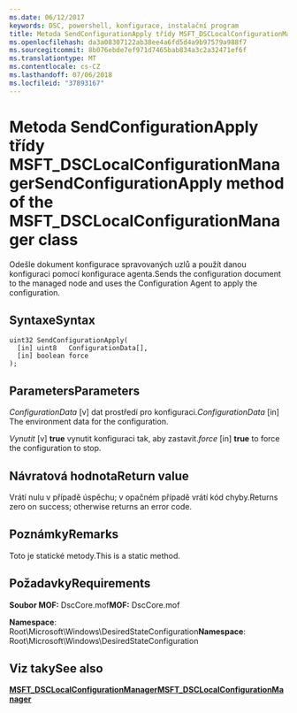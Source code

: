 ```yaml
---
ms.date: 06/12/2017
keywords: DSC, powershell, konfigurace, instalační program
title: Metoda SendConfigurationApply třídy MSFT_DSCLocalConfigurationManager
ms.openlocfilehash: da3a08307122ab38ee4a6fd5d4a9b97579a988f7
ms.sourcegitcommit: 8b076ebde7ef971d7465bab834a3c2a32471ef6f
ms.translationtype: MT
ms.contentlocale: cs-CZ
ms.lasthandoff: 07/06/2018
ms.locfileid: "37893167"
---
```

# <a name="sendconfigurationapply-method-of-the-msftdsclocalconfigurationmanager-class"></a><span data-ttu-id="461ee-103">Metoda SendConfigurationApply třídy MSFT_DSCLocalConfigurationManager</span><span class="sxs-lookup"><span data-stu-id="461ee-103">SendConfigurationApply method of the MSFT_DSCLocalConfigurationManager class</span></span>

<span data-ttu-id="461ee-104">Odešle dokument konfigurace spravovaných uzlů a použít danou konfiguraci pomocí konfigurace agenta.</span><span class="sxs-lookup"><span data-stu-id="461ee-104">Sends the configuration document to the managed node and uses the Configuration Agent to apply the configuration.</span></span>

## <a name="syntax"></a><span data-ttu-id="461ee-105">Syntaxe</span><span class="sxs-lookup"><span data-stu-id="461ee-105">Syntax</span></span>

```mof
uint32 SendConfigurationApply(
  [in] uint8   ConfigurationData[],
  [in] boolean force
);
```

## <a name="parameters"></a><span data-ttu-id="461ee-106">Parameters</span><span class="sxs-lookup"><span data-stu-id="461ee-106">Parameters</span></span>

<span data-ttu-id="461ee-107">*ConfigurationData* \[v\] dat prostředí pro konfiguraci.</span><span class="sxs-lookup"><span data-stu-id="461ee-107">*ConfigurationData* \[in\] The environment data for the configuration.</span></span>

<span data-ttu-id="461ee-108">*Vynutit* \[v\] **true** vynutit konfiguraci tak, aby zastavit.</span><span class="sxs-lookup"><span data-stu-id="461ee-108">*force* \[in\] **true** to force the configuration to stop.</span></span>

## <a name="return-value"></a><span data-ttu-id="461ee-109">Návratová hodnota</span><span class="sxs-lookup"><span data-stu-id="461ee-109">Return value</span></span>

<span data-ttu-id="461ee-110">Vrátí nulu v případě úspěchu; v opačném případě vrátí kód chyby.</span><span class="sxs-lookup"><span data-stu-id="461ee-110">Returns zero on success; otherwise returns an error code.</span></span>

## <a name="remarks"></a><span data-ttu-id="461ee-111">Poznámky</span><span class="sxs-lookup"><span data-stu-id="461ee-111">Remarks</span></span>

<span data-ttu-id="461ee-112">Toto je statické metody.</span><span class="sxs-lookup"><span data-stu-id="461ee-112">This is a static method.</span></span>

## <a name="requirements"></a><span data-ttu-id="461ee-113">Požadavky</span><span class="sxs-lookup"><span data-stu-id="461ee-113">Requirements</span></span>

<span data-ttu-id="461ee-114">**Soubor MOF:** DscCore.mof</span><span class="sxs-lookup"><span data-stu-id="461ee-114">**MOF:** DscCore.mof</span></span>

<span data-ttu-id="461ee-115">**Namespace**: Root\Microsoft\Windows\DesiredStateConfiguration</span><span class="sxs-lookup"><span data-stu-id="461ee-115">**Namespace**: Root\Microsoft\Windows\DesiredStateConfiguration</span></span>

## <a name="see-also"></a><span data-ttu-id="461ee-116">Viz taky</span><span class="sxs-lookup"><span data-stu-id="461ee-116">See also</span></span>

[<span data-ttu-id="461ee-117">**MSFT_DSCLocalConfigurationManager**</span><span class="sxs-lookup"><span data-stu-id="461ee-117">**MSFT_DSCLocalConfigurationManager**</span></span>](msft-dsclocalconfigurationmanager.md)